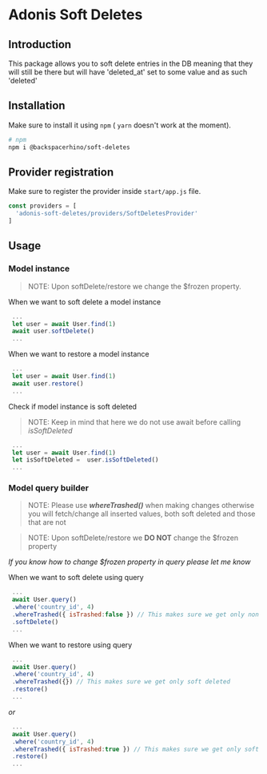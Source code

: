 # Adonis Soft Deletes

## Introduction
This package allows you to soft delete entries in the DB meaning that they will still be there but will have 'deleted_at' set to some value and as such 'deleted'


## Installation

Make sure to install it using `npm` ( `yarn` doesn't work at the moment).

```bash
# npm
npm i @backspacerhino/soft-deletes

```

## Provider registration

Make sure to register the provider inside `start/app.js` file.

```js
const providers = [
  'adonis-soft-deletes/providers/SoftDeletesProvider'
]
```

## Usage

### Model instance

> NOTE: Upon softDelete/restore we change the $frozen property.

When we want to soft delete a model instance

```js
 ...
 let user = await User.find(1)
 await user.softDelete()
 ...
```

When we want to restore a model instance

```js
 ...
 let user = await User.find(1)
 await user.restore()
 ...
```

Check if model instance is soft deleted

> NOTE: Keep in mind that here we do not use await before calling *isSoftDeleted*

```js
 ...
 let user = await User.find(1)
 let isSoftDeleted =  user.isSoftDeleted()
 ...
```


### Model query builder

> NOTE: Please use _**whereTrashed()**_ when making changes otherwise you will fetch/change all inserted values, both soft deleted and those that are not

> NOTE: Upon softDelete/restore we **DO NOT** change the $frozen property

*If you know how to change $frozen property in query please let me know*

When we want to soft delete using query

```js
 ...
 await User.query()
 .where('country_id', 4)
 .whereTrashed({ isTrashed:false }) // This makes sure we get only non soft deleted
 .softDelete()
 ...
```

When we want to restore using query

```js
 ...
 await User.query()
 .where('country_id', 4)
 .whereTrashed({}) // This makes sure we get only soft deleted
 .restore()
 ...
```

*or*

```js
 ...
 await User.query()
 .where('country_id', 4)
 .whereTrashed({ isTrashed:true }) // This makes sure we get only soft deleted
 .restore()
 ...
```
